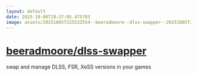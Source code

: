 ```yaml
---
layout: default
date: 2025-10-06T18:37:05.475703
image: assets/20251005T225532554--beeradmoore--dlss-swapper--20251005T230254016--cropped.png
---
```


# [beeradmoore/dlss-swapper](https://github.com/beeradmoore/dlss-swapper)

swap and manage DLSS, FSR, XeSS versions in your games
